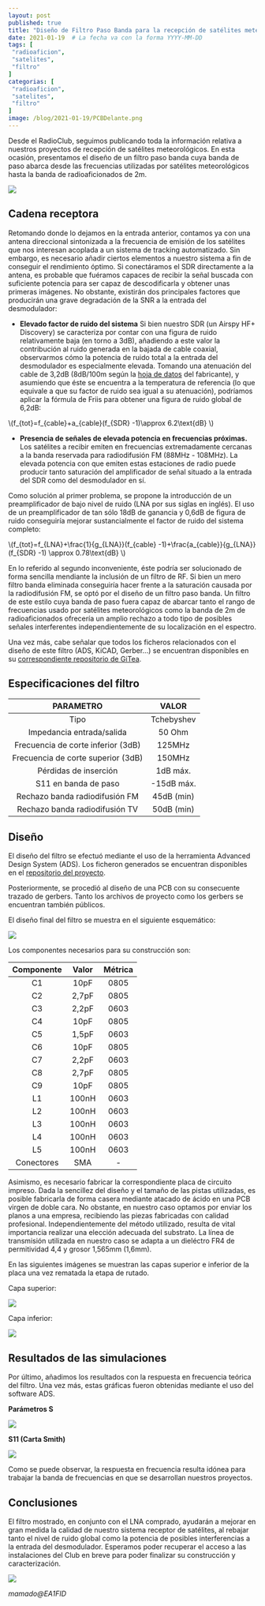 ```yaml
---
layout: post
published: true
title: "Diseño de Filtro Paso Banda para la recepción de satélites meteorológicos y banda de 2m"
date: 2021-01-19  # La fecha va con la forma YYYY-MM-DD
tags: [
 "radioaficion",
 "satelites",
 "filtro"
]
categorias: [
 "radioaficion",
 "satelites",
 "filtro"
]
image: /blog/2021-01-19/PCBDelante.png
---
```


Desde el RadioClub, seguimos publicando toda la información relativa a nuestros proyectos de recepción de satélites meteorológicos. En esta ocasión, presentamos el diseño de un filtro paso banda cuya banda de paso abarca desde las frecuencias utilizadas por satélites meteorológicos hasta la banda de radioaficionados de 2m.

![](/blog/2021-01-19/PCBDelante.png)

## Cadena receptora

Retomando donde lo dejamos en la entrada anterior, contamos ya con una antena direccional sintonizada a la frecuencia de emisión de los satélites que nos interesan acoplada a un sistema de tracking automatizado. Sin embargo, es necesario añadir ciertos elementos a nuestro sistema a fin de conseguir el rendimiento óptimo. Si conectáramos el SDR directamente a la antena, es probable que fuéramos capaces de recibir la señal buscada con suficiente potencia para ser capaz de descodificarla y obtener unas primeras imágenes. No obstante, existirán dos principales factores que producirán una grave degradación de la SNR a la entrada del desmodulador: 

- **Elevado factor de ruido del sistema** Si bien nuestro SDR (un Airspy HF+ Discovery) se caracteriza por contar con una figura de ruido relativamente baja (en torno a 3dB), añadiendo a este valor la contribución al ruido generada en la bajada de cable coaxial, observarmos cómo la potencia de ruido total a la entrada del desmodulador es especialmente elevada. Tomando una atenuación del cable de 3,2dB (8dB/100m según la [hoja de datos](https://www.fscglobal.com/sites/admin/plugins/elfinder/files/fsglobal/Datasheets/390213H.pdf) del fabricante), y asumiendo que éste se encuentra a la temperatura de referencia (lo que equivale a que su factor de ruido sea igual a su atenuación), podríamos aplicar la fórmula de Friis para obtener una figura de ruido global de 6,2dB:

\\(f_{tot}=f_{cable}+a_{cable}(f_{SDR} -1)\approx 6.2\text{dB} \\)

- **Presencia de señales de elevada potencia en frecuencias próximas.** Los satélites a recibir emiten en frecuencias extremadamente cercanas a la banda reservada para radiodifusión FM (88MHz - 108MHz). La elevada potencia con que emiten estas estaciones de radio puede producir tanto saturación del amplificador de señal situado a la entrada del SDR como del desmodulador en sí.

Como solución al primer problema, se propone la introducción de un preamplificador de bajo nivel de ruido (LNA por sus siglas en inglés). El uso de un preamplificador de tan sólo 18dB de ganancia y 0,6dB de figura de ruido conseguiría mejorar sustancialmente el factor de ruido del sistema completo:

\\(f_{tot}=f_{LNA}+\frac{1}{g_{LNA}}(f_{cable} -1)+\frac{a_{cable}}{g_{LNA}}(f_{SDR} -1) \approx 0.78\text{dB} \\)

En lo referido al segundo inconveniente, éste podría ser solucionado de forma sencilla mendiante la inclusión de un filtro de RF. Si bien un mero filtro banda eliminada conseguiría hacer frente a la saturación causada por la radiodifusión FM, se optó por el diseño de un filtro paso banda. Un filtro de este estilo cuya banda de paso fuera capaz de abarcar tanto el rango de frecuencias usado por satélites meteorológicos como la banda de 2m de radioaficionados ofrecería un amplio rechazo a todo tipo de posibles señales interferentes independientemente de su localización en el espectro.

Una vez más, cabe señalar que todos los ficheros relacionados con el diseño de este filtro (ADS, KiCAD, Gerber...) se encuentran disponibles en su [correspondiente repositorio de GiTea](https://git.radio.clubs.etsit.upm.es/Meteor-automated/Filtro-2m-NOAA).

## Especificaciones del filtro 


|      **PARAMETRO**     |    **VALOR**   |
|:----------------------:|:--------------:|
|Tipo | Tchebyshev|
|Impedancia entrada/salida | 50 Ohm|
|Frecuencia de corte inferior (3dB) | 125MHz|
|Frecuencia de corte superior (3dB) | 150MHz|
|Pérdidas de inserción | 1dB máx.|
|S11 en banda de paso | -15dB máx.|
|Rechazo banda radiodifusión FM | 45dB (min)|
|Rechazo banda radiodifusión TV | 50dB (min)|

## Diseño

El diseño del filtro se efectuó mediante el uso de la herramienta Advanced Design System (ADS). Los ficheron generados se encuentran disponibles en el [repositorio del proyecto](https://git.radio.clubs.etsit.upm.es/Meteor-automated/Filtro-2m-NOAA). 

Posteriormente, se procedió al diseño de una PCB con su consecuente trazado de gerbers. Tanto los archivos de proyecto como los gerbers se encuentran también públicos.

El diseño final del filtro se muestra en el siguiente esquemático:

![](/blog/2021-01-19/KicadSch.png)

Los componentes necesarios para su construcción son:


| Componente | Valor | Métrica |
|:----------:|:-----:|:-------:|
|     C1     |  10pF |   0805  |
|     C2     | 2,7pF |   0805  |
|     C3     | 2,2pF |   0603  |
|     C4     |  10pF |   0805  |
|     C5     | 1,5pF |   0603  |
|     C6     |  10pF |   0805  |
|     C7     | 2,2pF |   0603  |
|     C8     | 2,7pF |   0805  |
|     C9     |  10pF |   0805  |
|     L1     | 100nH |   0603  |
|     L2     | 100nH |   0603  |
|     L3     | 100nH |   0603  |
|     L4     | 100nH |   0603  |
|     L5     | 100nH |   0603  |
| Conectores |  SMA  |    -    |


Asimismo, es necesario fabricar la correspondiente placa de circuito impreso. Dada la sencillez del diseño y el tamaño de las pistas utilizadas, es posible fabricarla de forma casera mediante atacado de ácido en una PCB virgen de doble cara. No obstante, en nuestro caso optamos por enviar los planos a una empresa, recibiendo las piezas fabricadas con calidad profesional. Independientemente del método utilizado, resulta de vital importancia realizar una elección adecuada del substrato. La línea de transmisión utilizada en nuestro caso se adapta a un dieléctro FR4 de permitividad 4,4 y grosor 1,565mm (1,6mm).

En las siguientes imágenes se muestran las capas superior e inferior de la placa una vez rematada la etapa de rutado.

Capa superior: 

![](/blog/2021-01-19/F.Cu.png)

Capa inferior:

![](/blog/2021-01-19/B.Cu.png)

## Resultados de las simulaciones

Por último, añadimos los resultados con la respuesta en frecuencia teórica del filtro. Una vez más, estas gráficas fueron obtenidas mediante el uso del software ADS.

**Parámetros S**

![](/blog/2021-01-19/S.jpeg)


**S11 (Carta Smith)**

![](/blog/2021-01-19/smith.jpeg)

Como se puede observar, la respuesta en frecuencia resulta idónea para trabajar la banda de frecuencias en que se desarrollan nuestros proyectos.

## Conclusiones

El filtro mostrado, en conjunto con el LNA comprado, ayudarán a mejorar en gran medida la calidad de nuestro sistema receptor de satélites, al rebajar tanto el nivel de ruido global como la potencia de posibles interferencias a la entrada del desmodulador. Esperamos poder recuperar el acceso a las instalaciones del Club en breve para poder finalizar su construcción y caracterización. 

![](/blog/2021-01-19/PCBdetras.png)


_mamado@EA1FID_
